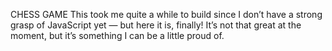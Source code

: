 CHESS GAME
This took me quite a while to build since I don’t have a strong grasp of JavaScript yet — but here it is, finally! It’s not that great at the moment, but it’s something I can be a little proud of.
